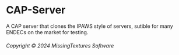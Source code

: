 # CAP-Server
A CAP server that clones the IPAWS style of servers, sutible for many ENDECs on the market for testing.

###### Copyright © 2024 MissingTextures Software

